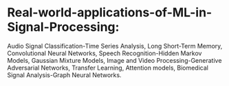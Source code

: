 # Real-world-applications-of-ML-in-Signal-Processing:
Audio Signal Classification-Time Series Analysis, Long Short-Term Memory, Convolutional Neural Networks, Speech Recognition-Hidden Markov Models, Gaussian Mixture Models, Image and Video Processing-Generative Adversarial Networks, Transfer Learning, Attention models, Biomedical Signal Analysis-Graph Neural Networks. 

